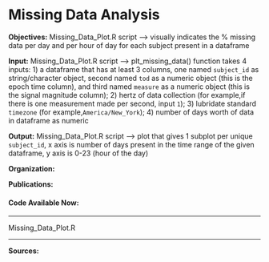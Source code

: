 # Missing Data Analysis

**Objectives:**
Missing_Data_Plot.R script --> visually indicates the % missing data per day and per hour of day for each subject present in a dataframe

**Input:**
Missing_Data_Plot.R script --> plt_missing_data() function takes 4 inputs: 1) a dataframe that has at least 3 columns, one named `subject_id` as string/character object, second named `tod` as a numeric object (this is the epoch time column), and third named `measure` as a numeric object (this is the signal magnitude column); 2) hertz of data collection (for example,if there is one measurement made per second, input `1`); 3) lubridate standard `timezone` (for example,`America/New_York`); 4) number of days worth of data in dataframe as numeric

**Output:**
Missing_Data_Plot.R script --> plot that gives 1 subplot per unique `subject_id`, x axis is number of days present in the time range of the given dataframe, y axis is 0-23 (hour of the day)


**Organization:**


**Publications:**



#### Code Available Now:
***
Missing_Data_Plot.R

***

**Sources:**
